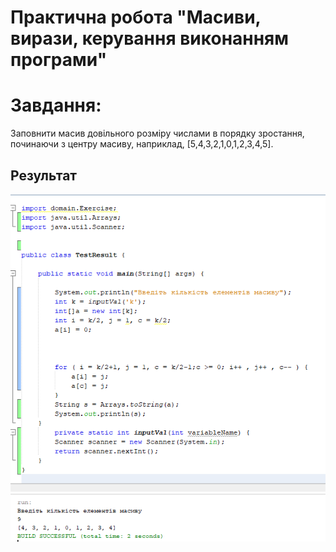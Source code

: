 # Практична робота "Масиви, вирази, керування виконанням програми"
# Завдання:
Заповнити масив довільного розміру числами в порядку зростання, починаючи з центру масиву, наприклад, [5,4,3,2,1,0,1,2,3,4,5].
## Результат 
<img src="https://raw.githubusercontent.com/ppc-ntu-khpi/34-arrays-scarlens250/master/arrays1.png">
<img src="https://raw.githubusercontent.com/ppc-ntu-khpi/34-arrays-scarlens250/master/arrays2.png">

